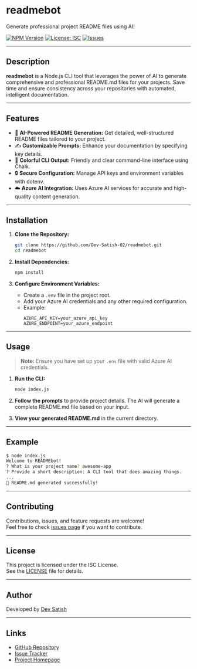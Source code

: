 # readmebot

Generate professional project README files using AI!

[![NPM Version](https://img.shields.io/npm/v/readmebot.svg)](https://www.npmjs.com/package/readmebot)
[![License: ISC](https://img.shields.io/badge/License-ISC-blue.svg)](LICENSE)
[![Issues](https://img.shields.io/github/issues/Dev-Satish-02/readmebot.svg)](https://github.com/Dev-Satish-02/readmebot/issues)

---

## Description

**readmebot** is a Node.js CLI tool that leverages the power of AI to generate comprehensive and professional README.md files for your projects. Save time and ensure consistency across your repositories with automated, intelligent documentation.

---

## Features

- 🚀 **AI-Powered README Generation:** Get detailed, well-structured README files tailored to your project.
- ✍️ **Customizable Prompts:** Enhance your documentation by specifying key details.
- 🎨 **Colorful CLI Output:** Friendly and clear command-line interface using Chalk.
- 🔒 **Secure Configuration:** Manage API keys and environment variables with dotenv.
- ☁️ **Azure AI Integration:** Uses Azure AI services for accurate and high-quality content generation.

---

## Installation

1. **Clone the Repository:**
   ```bash
   git clone https://github.com/Dev-Satish-02/readmebot.git
   cd readmebot
   ```

2. **Install Dependencies:**
   ```bash
   npm install
   ```

3. **Configure Environment Variables:**
   - Create a `.env` file in the project root.
   - Add your Azure AI credentials and any other required configuration.
   - Example:
     ```env
     AZURE_API_KEY=your_azure_api_key
     AZURE_ENDPOINT=your_azure_endpoint
     ```

---

## Usage

> **Note:** Ensure you have set up your `.env` file with valid Azure AI credentials.

1. **Run the CLI:**
   ```bash
   node index.js
   ```

2. **Follow the prompts** to provide project details. The AI will generate a complete README.md file based on your input.

3. **View your generated README.md** in the current directory.

---

## Example

```bash
$ node index.js
Welcome to READMEbot!
? What is your project name? awesome-app
? Provide a short description: A CLI tool that does amazing things.
...
🎉 README.md generated successfully!
```

---

## Contributing

Contributions, issues, and feature requests are welcome!  
Feel free to check [issues page](https://github.com/Dev-Satish-02/readmebot/issues) if you want to contribute.

---

## License

This project is licensed under the ISC License.  
See the [LICENSE](LICENSE) file for details.

---

## Author

Developed by [Dev Satish](https://github.com/Dev-Satish-02)

---

## Links

- [GitHub Repository](https://github.com/Dev-Satish-02/readmebot)
- [Issue Tracker](https://github.com/Dev-Satish-02/readmebot/issues)
- [Project Homepage](https://github.com/Dev-Satish-02/readmebot#readme)